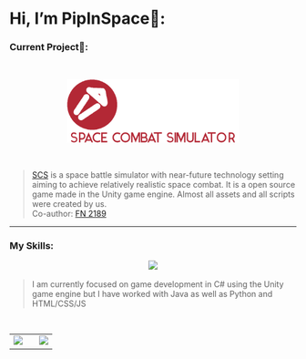 # Hi, I’m PipIn<span color="#b32835">Space</span>:wave::
### Current <span color="#b32835">Project</span>:satellite::

<br>
<p align="center">
  <a href="https://github.com/FN-2189/SCS">
    <img src="https://raw.githubusercontent.com/FN-2189/SCS/master/ReadMeResources/scslogoclean.png" width="60%"/>
  </a>
</p>
<br>

> <a href="https://github.com/FN-2189/SCS" color="#b32835">SCS</a> is a space battle simulator with near-future technology setting aiming to achieve relatively realistic space combat. It is a open source game made in the Unity game engine. Almost all assets and all scripts were created by us. <br>
> Co-author: <a href="https://github.com/FN-2189" color="#b32835">FN 2189</a>

---
### My <span color="#b32835">Skills</span>:
<p align="center">
  <a href="https://skillicons.dev">
    <img src="https://skillicons.dev/icons?i=cs,java,html,css,js,nodejs,py,blender,unity,github,visualstudio,vscode,idea,arduino&theme=light&icon_color=b32835" />
  </a>
</p>

>I am currently focused on game development in C# using the Unity game engine but I have worked with Java as well as Python and HTML/CSS/JS<br>
<br>

<span width="100%">
  <table width="100%" style="border-style: none">
    <tbody width="100%">
    <tr width="100%" border-style="none">
      <td width="60%" border-style="none">
        <a href="https://github.com/anuraghazra/github-readme-stats">
          <img src="https://github-readme-stats.vercel.app/api?username=pipinspace&show_icons=true&theme=swift" />
        </a>
      </td>
      <td width="40%" border-style="none">
        <a href="https://github.com/anuraghazra/github-readme-stats">
          <img src="https://github-readme-stats.vercel.app/api/top-langs/?username=pipinspace&show_icons=true&theme=swift"/>
        </a>
      </td>
    </tr>
    </tbody>
  </table>
</span>

<!---
PipInSpace/PipInSpace is a ✨ special ✨ repository because its `README.md` (this file) appears on your GitHub profile.
You can click the Preview link to take a look at your changes.
--->
